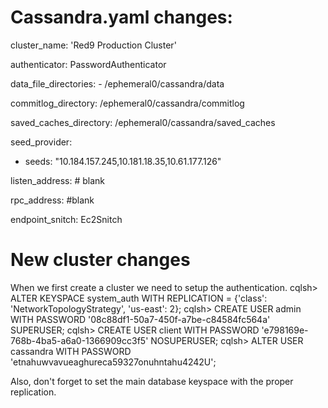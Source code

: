 


# Cassandra.yaml changes:
cluster_name: 'Red9 Production Cluster'

authenticator: PasswordAuthenticator

data_file_directories:
    - /ephemeral0/cassandra/data

commitlog_directory: /ephemeral0/cassandra/commitlog

saved_caches_directory: /ephemeral0/cassandra/saved_caches

seed_provider:
 - seeds: "10.184.157.245,10.181.18.35,10.61.177.126"

listen_address: # blank

rpc_address: #blank

endpoint_snitch: Ec2Snitch


# New cluster changes
When we first create a cluster we need to setup the authentication.
cqlsh> ALTER KEYSPACE system_auth WITH REPLICATION = {'class': 'NetworkTopologyStrategy', 'us-east': 2};
cqlsh> CREATE USER admin WITH PASSWORD '08c88df1-50a7-450f-a7be-c84584fc564a' SUPERUSER;
cqlsh> CREATE USER client WITH PASSWORD 'e798169e-768b-4ba5-a6a0-1366909cc3f5' NOSUPERUSER;
cqlsh> ALTER USER cassandra WITH PASSWORD 'etnahuwvavueaghureca59327onuhntahu4242U';

Also, don't forget to set the main database keyspace with the proper replication.

